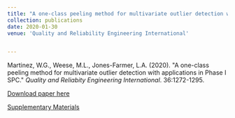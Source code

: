 ```yaml
---
title: "A one-class peeling method for multivariate outlier detection with applications in Phase I SPC"
collection: publications
date: 2020-01-30
venue: 'Quality and Reliability Engineering International'


---
```

Martinez, W.G., Weese, M.L., Jones-Farmer, L.A. (2020). &quot;A one-class peeling method for multivariate outlier detection with applications in Phase I SPC.&quot; <i>Quality and Reliabity Engineering International</i>. 36:1272-1295. 

[Download paper here](http://weeseml.github.io/files/martinez_at_al.pdf)

[Supplementary Materials](https://github.com/martinwg/OCP)

